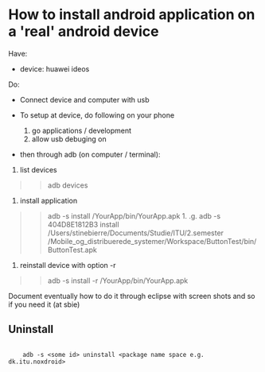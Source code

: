 # How to install android application on a 'real' android device #

Have:

  * device: huawei ideos

Do:

  * Connect device and computer with usb
  * To setup at device, do following on your phone
    1. go applications / development
    1. allow usb debuging on

  * then through adb (on computer / terminal):

  1. list devices
> > adb devices
  1. install application
> > adb -s <some id> install <path to>/YourApp/bin/YourApp.apk
    1. .g. adb -s 404D8E1812B3 install /Users/stinebierre/Documents/Studie/ITU/2.semester
> > /Mobile\_og\_distribuerede\_systemer/Workspace/ButtonTest/bin/ButtonTest.apk
  1. reinstall device with option -r
> > adb -s <some id> install -r <path to>/YourApp/bin/YourApp.apk


Document eventually how to do it through eclipse with screen shots and so if you need it (at sbie)


## Uninstall ##


```
    
    adb -s <some id> uninstall <package name space e.g. dk.itu.noxdroid>
    
```